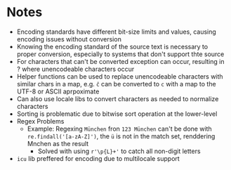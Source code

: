 # Notes
- Encoding standards have different bit-size limits and values, causing encoding issues without conversion
- Knowing the encoding standard of the source text is necessary to proper conversion, especially to systems that don't support thte source
- For characters that can't be converted exception can occur, resulting in ? where unencodeable characters occur
- Helper functions can be used to replace unencodeable characters with similar chars in a map, e.g. `č` can be converted to `c` with a map to the UTF-8 or ASCII aprpoximate
- Can also use locale libs to convert characters as needed to normalize characters
-  Sorting is problematic due to bitwise sort operation at the lower-level
-  Regex Problems
   -  Example: Regexing `München` fron `123 München` can't be done with `re.findall('[a-zA-Z]')`, the `ü` is not in the match set, renddering Mnchen as the result
      -  Solved with using `r'\p{L}+'` to catch all non-digit letters
-  `icu` lib preffered for encoding due to multilocale support